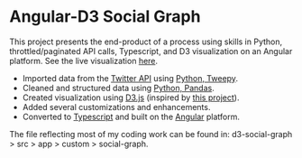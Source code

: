 # Angular-D3 Social Graph

This project presents the end-product of a process using skills in Python, throttled/paginated API calls, Typescript, and D3 visualization on an Angular platform. See the live visualization [here](https://nostava.com/angular-d3/).

* Imported data from the [Twitter API](https://developer.twitter.com/en/docs/twitter-api) using [Python, Tweepy](https://www.tweepy.org).
* Cleaned and structured data using [Python, Pandas](https://pandas.pydata.org).
* Created visualization using [D3.js](https://d3js.org) (inspired by [this project](https://observablehq.com/@d3/mobile-patent-suits)).
* Added several customizations and enhancements.
* Converted to [Typescript](https://www.typescriptlang.org) and built on the [Angular](https://angular.io) platform.

The file reflecting most of my coding work can be found in: d3-social-graph > src > app > custom > social-graph.
